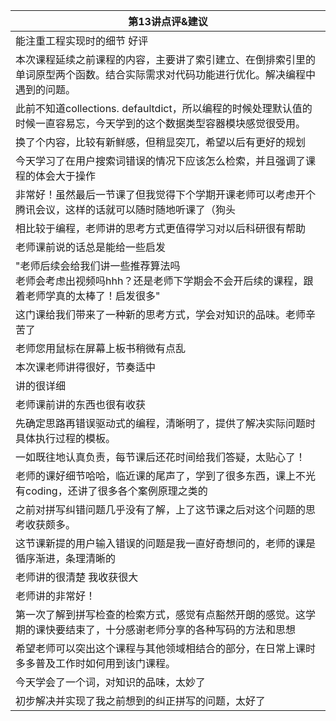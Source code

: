 | 第13讲点评&建议 |
|--------------|
|能注重工程实现时的细节 好评|
|本次课程延续之前课程的内容，主要讲了索引建立、在倒排索引里的单词原型两个函数。结合实际需求对代码功能进行优化。解决编程中遇到的问题。|
|此前不知道collections. defaultdict，所以编程的时候处理默认值的时候一直容易忘，今天学到的这个数据类型容器模块感觉很受用。|
|换了个内容，比较有新鲜感，但稍显突兀，希望以后有更好的规划|
|今天学习了在用户搜索词错误的情况下应该怎么检索，并且强调了课程的体会大于操作|
|非常好！虽然最后一节课了但我觉得下个学期开课老师可以考虑开个腾讯会议，这样的话就可以随时随地听课了（狗头|
|相比较于编程，老师讲的思考方式更值得学习对以后科研很有帮助|
|老师课前说的话总是能给一些启发|
|"老师后续会给我们讲一些推荐算法吗<br/>老师会考虑出视频吗hhh？还是老师下学期会不会开后续的课程，跟着老师学真的太棒了！启发很多"|
|这门课给我们带来了一种新的思考方式，学会对知识的品味。老师辛苦了|
|老师您用鼠标在屏幕上板书稍微有点乱|
|本次课老师讲得很好，节奏适中|
|讲的很详细|
|老师课前讲的东西也很有收获|
|先确定思路再错误驱动式的编程，清晰明了，提供了解决实际问题时具体执行过程的模板。|
|一如既往地认真负责，每节课后还花时间给我们答疑，太贴心了！|
|老师的课好细节哈哈，临近课的尾声了，学到了很多东西，课上不光有coding，还讲了很多各个案例原理之类的|
|之前对拼写纠错问题几乎没有了解，上了这节课之后对这个问题的思考收获颇多。|
|这节课新提的用户输入错误的问题是我一直好奇想问的，老师的课是循序渐进，条理清晰的|
|老师讲的很清楚 我收获很大|
|老师讲的非常好！|
|第一次了解到拼写检查的检索方式，感觉有点豁然开朗的感觉。这学期的课快要结束了，十分感谢老师分享的各种写码的方法和思想|
|希望老师可以突出这个课程与其他领域相结合的部分，在日常上课时多多普及工作时如何用到该门课程。|
|今天学会了一个词，对知识的品味，太妙了|
|初步解决并实现了我之前想到的纠正拼写的问题，太好了|